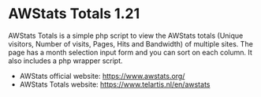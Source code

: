 # AWStats Totals 1.21

AWStats Totals is a simple php script to view the AWStats totals (Unique visitors, Number of visits, Pages, Hits and Bandwidth) of multiple sites. 
The page has a month selection input form and you can sort on each column. It also includes a php wrapper script.

- AWStats official website: https://www.awstats.org/
- AWStats Totals website: https://www.telartis.nl/en/awstats
